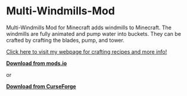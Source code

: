 Multi-Windmills-Mod
===================

Multi-Windmills Mod for Minecraft adds windmills to Minecraft.  The windmills are fully animated and pump water into buckets.  They can be crafted by crafting the blades, pump, and tower.

[Click here to visit my webpage for crafting recipes and more info!](http://www.munchicken.com/software/multi-windmills-mod/)

**[Download from mods.io](https://mods.io/mods/1114-multi-windmills-mod)**

or

**[Download from CurseForge](http://minecraft.curseforge.com/mc-mods/226336-multi-windmills-mod)**
